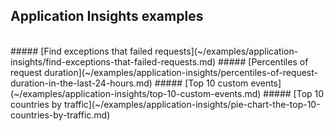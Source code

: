 ## Application Insights examples
<br/>
##### [Find exceptions that failed requests](~/examples/application-insights/find-exceptions-that-failed-requests.md)
##### [Percentiles of request duration](~/examples/application-insights/percentiles-of-request-duration-in-the-last-24-hours.md)
##### [Top 10 custom events](~/examples/application-insights/top-10-custom-events.md)
##### [Top 10 countries by traffic](~/examples/application-insights/pie-chart-the-top-10-countries-by-traffic.md)